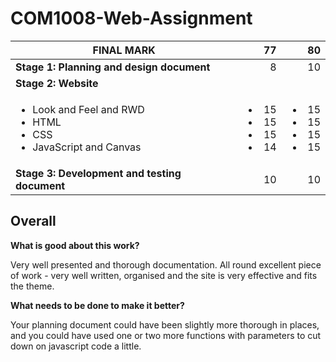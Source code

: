 # COM1008-Web-Assignment

| FINAL MARK | 77 | 80 |
| --- | ---: | ---: |
| **Stage 1: Planning and design document** | 8 | 10 |
| **Stage 2: Website** | | |
| <ul><li>Look and Feel and RWD</li><li>HTML</li><li>CSS</li><li>JavaScript and Canvas</li><ul> | <ul><li>15</li><li>15</li><li>15</li><li>14</li><ul> | <ul><li>15</li><li>15</li><li>15</li><li>15</li><ul> |
| **Stage 3: Development and testing document** | 10 | 10 |

**Overall**
---

**What is good about this work?**

Very well presented and thorough documentation. All round excellent piece of work - very well written, organised and the site is very effective and fits the theme.

**What needs to be done to make it better?**

Your planning document could have been slightly more thorough in places, and you could have used one or two more
functions with parameters to cut down on javascript code a little.
